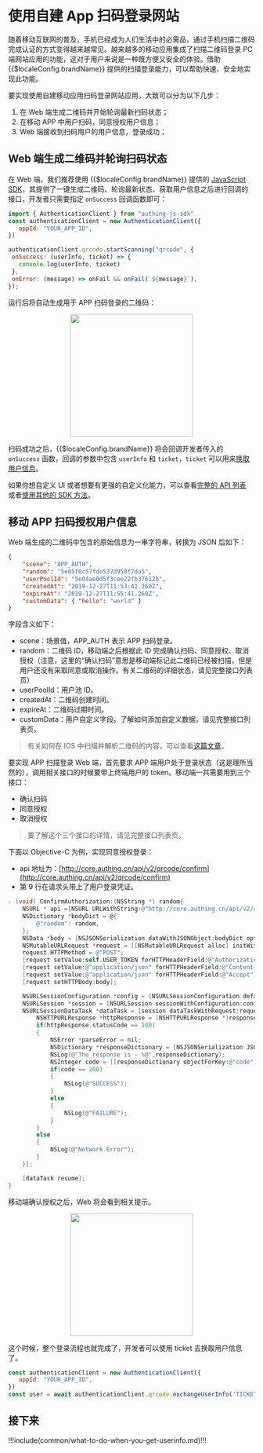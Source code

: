 # 使用自建 App 扫码登录网站

<LastUpdated/>

随着移动互联网的普及，手机已经成为人们生活中的必需品，通过手机扫描二维码完成认证的方式变得越来越常见。越来越多的移动应用集成了扫描二维码登录 PC 端网站应用的功能，这对于用户来说是一种既方便又安全的体验。借助 {{$localeConfig.brandName}} 提供的扫描登录能力，可以帮助快速、安全地实现此功能。

要实现使用自建移动应用扫码登录网站应用，大致可以分为以下几步：

1. 在 Web 端生成二维码并开始轮询最新扫码状态；
2. 在移动 APP 中用户扫码，同意授权用户信息；
3. Web 端接收到扫码用户的用户信息，登录成功；

## Web 端生成二维码并轮询扫码状态

在 Web 端，我们推荐使用 {{$localeConfig.brandName}} 提供的 [JavaScript SDK](/reference/sdk-for-node/authentication/QrCodeAuthenticationClient.md)，其提供了一键生成二维码、轮询最新状态、获取用户信息之后进行回调的接口，开发者只需要指定 `onSuccess` 回调函数即可：

```js
import { AuthenticationClient } from "authing-js-sdk"
const authenticationClient = new AuthenticationClient({
   appId: "YOUR_APP_ID",
})

authenticationClient.qrcode.startScanning("qrcode", {
 onSuccess: (userInfo, ticket) => {
   console.log(userInfo, ticket)
 },
 onError: (message) => onFail && onFail(`${message}`),
});
```

运行后将自动生成用于 APP 扫码登录的二维码：

<img src="https://cdn.authing.cn/blog/image%20%28619%29.png" style="display:block;margin: 0 auto;" height="250">

扫码成功之后，{{$localeConfig.brandName}} 将会回调开发者传入的 `onSuccess` 函数，回调的参数中包含 `userInfo` 和 `ticket`，`ticket` 可以用来[换取用户信息](./full-api-list.md#使用-ticket-换取用户信息)。

如果你想自定义 UI 或者想要有更强的自定义化能力，可以查看[完整的 API 列表](./full-api-list.md) 或者[使用其他的 SDK 方法](/reference/sdk-for-node/authentication/QrCodeAuthenticationClient.md)。


## 移动 APP 扫码授权用户信息

Web 端生成的二维码中包含的原始信息为一串字符串，转换为 JSON 后如下：

```json
{
    "scene": "APP_AUTH",
    "random": "5e05f0c57fde537d950f7da5",
    "userPoolId": "5e04ae0d5f3cee22fb37612b",
    "createdAt": "2019-12-27T11:53:41.260Z",
    "expireAt": "2019-12-27T11:55:41.260Z",
    "customData": { "hello": "world" }
}
```

字段含义如下：

- scene：场景值，APP_AUTH 表示 APP 扫码登录。
- random：二维码 ID，移动端之后根据此 ID 完成确认扫码、同意授权、取消授权（注意，这里的“确认扫码”意思是移动端标记此二维码已经被扫描，但是用户还没有采取同意或取消操作。有关二维码的详细状态，请见完整接口列表页）
- userPoolId：用户池 ID。
- createdAt：二维码创建时间。
- expireAt：二维码过期时间。
- customData：用户自定义字段。了解如何添加自定义数据，请见完整接口列表页。

> 有关如何在 IOS 中扫描并解析二维码的内容，可以查看[这篇文章](https://github.com/darkjoin/Learning/wiki/使用AVFoundation读取二维码)。

要实现 APP 扫描登录 Web 端，首先要求 APP 端用户处于登录状态（这是理所当然的），调用相关接口的时候要带上终端用户的 token。移动端一共需要用到三个接口：

- 确认扫码
- 同意授权
- 取消授权

> 要了解这个三个接口的详情，请见完整接口列表页。

下面以 Objective-C 为例，实现同意授权登录：

- api 地址为：[http://core.authing.cn/api/v2/qrcode/confirm](http://core.authing.cn/api/v2/qrcode/confirm)
- 第 9 行在请求头带上了用户登录凭证。

```objectivec
- (void) ConfirmAuthorization:(NSString *) random{
    NSURL * api =[NSURL URLWithString:@"http://core.authing.cn/api/v2/qrcode/confirm"];
    NSDictionary *bodyDict = @{
        @"random": random,
    };
    NSData *body = [NSJSONSerialization dataWithJSONObject:bodyDict options:kNilOptions error:nil];
    NSMutableURLRequest *request = [[NSMutableURLRequest alloc] initWithURL:api];
    request.HTTPMethod = @"POST";
    [request setValue:self.USER_TOKEN forHTTPHeaderField:@"Authorization"];
    [request setValue:@"application/json" forHTTPHeaderField:@"Content-Type"];
    [request setValue:@"application/json" forHTTPHeaderField:@"Accept"];
    [request setHTTPBody:body];

    NSURLSessionConfiguration *config = [NSURLSessionConfiguration defaultSessionConfiguration];
    NSURLSession *session = [NSURLSession sessionWithConfiguration:config];
    NSURLSessionDataTask *dataTask = [session dataTaskWithRequest:request completionHandler:^(NSData *data, NSURLResponse *response, NSError *error) {
        NSHTTPURLResponse *httpResponse = (NSHTTPURLResponse *)response;
        if(httpResponse.statusCode == 200)
        {
            NSError *parseError = nil;
            NSDictionary *responseDictionary = [NSJSONSerialization JSONObjectWithData:data options:0 error:&parseError];
            NSLog(@"The response is - %@",responseDictionary);
            NSInteger code = [[responseDictionary objectForKey:@"code"] integerValue];
            if(code == 200)
            {
                NSLog(@"SUCCESS");
            }
            else
            {
                NSLog(@"FAILURE");
            }
        }
        else
        {
            NSLog(@"Network Error");
        }
    }];

    [dataTask resume];
}
```

移动端确认授权之后，Web 将会看到相关提示。

<img src="https://cdn.authing.cn/blog/image%20%28579%29.png" style="display:block;margin: 0 auto;" height="250">


这个时候，整个登录流程也就完成了，开发者可以使用 ticket 去换取用户信息了。

```javascript
const authenticationClient = new AuthenticationClient({
   appId: "YOUR_APP_ID",
})
const user = await authenticationClient.qrcode.exchangeUserInfo('TICKET')
```

## 接下来

!!!include(common/what-to-do-when-you-get-userinfo.md)!!!
